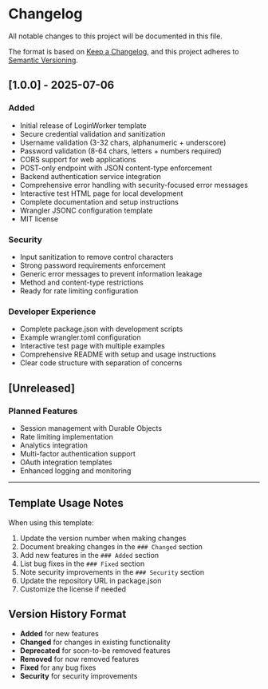 # Changelog

All notable changes to this project will be documented in this file.

The format is based on [Keep a Changelog](https://keepachangelog.com/en/1.0.0/),
and this project adheres to [Semantic Versioning](https://semver.org/spec/v2.0.0.html).

## [1.0.0] - 2025-07-06

### Added
- Initial release of LoginWorker template
- Secure credential validation and sanitization
- Username validation (3-32 chars, alphanumeric + underscore)
- Password validation (8-64 chars, letters + numbers required)
- CORS support for web applications
- POST-only endpoint with JSON content-type enforcement
- Backend authentication service integration
- Comprehensive error handling with security-focused error messages
- Interactive test HTML page for local development
- Complete documentation and setup instructions
- Wrangler JSONC configuration template
- MIT license

### Security
- Input sanitization to remove control characters
- Strong password requirements enforcement
- Generic error messages to prevent information leakage
- Method and content-type restrictions
- Ready for rate limiting configuration

### Developer Experience
- Complete package.json with development scripts
- Example wrangler.toml configuration
- Interactive test page with multiple examples
- Comprehensive README with setup and usage instructions
- Clear code structure with separation of concerns

## [Unreleased]

### Planned Features
- Session management with Durable Objects
- Rate limiting implementation
- Analytics integration
- Multi-factor authentication support
- OAuth integration templates
- Enhanced logging and monitoring

---

## Template Usage Notes

When using this template:

1. Update the version number when making changes
2. Document breaking changes in the `### Changed` section
3. Add new features in the `### Added` section
4. List bug fixes in the `### Fixed` section
5. Note security improvements in the `### Security` section
6. Update the repository URL in package.json
7. Customize the license if needed

## Version History Format

- **Added** for new features
- **Changed** for changes in existing functionality
- **Deprecated** for soon-to-be removed features
- **Removed** for now removed features
- **Fixed** for any bug fixes
- **Security** for security improvements
